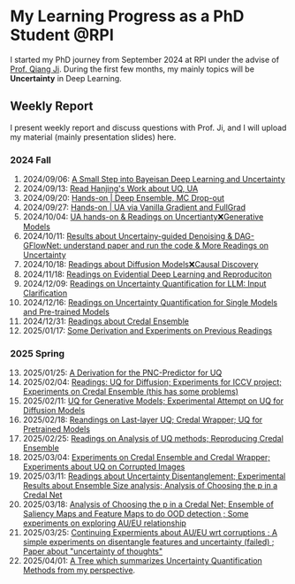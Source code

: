 # My Learning Progress as a PhD Student @RPI
I started my PhD journey from September 2024 at RPI under the advise of [Prof. Qiang Ji](https://scholar.google.com/citations?user=vAXmpVIAAAAJ&hl=en). During the first few months, my mainly topics will be **Uncertainty** in Deep Learning.
## Weekly Report
I present weekly report and discuss questions with Prof. Ji, and I will upload my material (mainly presentation slides) here.

### 2024 Fall
1. 2024/09/06: [A Small Step into Bayeisan Deep Learning and Uncertainty](https://wma17.github.io//Weekly-Report/Weekly%20Report%2C%2020240906.pdf)
2. 2024/09/13: [Read Hanjing's Work about UQ, UA](https://wma17.github.io//Weekly-Report/Weekly%20Report%2C%2020240913.pdf)
3. 2024/09/20: [Hands-on | Deep Ensemble, MC Drop-out](https://wma17.github.io//Weekly-Report/Weekly%20Report%2C%2020240920(not%20complete).pdf)
4. 2024/09/27: [Hands-on | UA via Vanilla Gradient and FullGrad](https://wma17.github.io//Weekly-Report/Weekly%20Report%2C%2020240927%20(not%20complete).pdf)
5. 2024/10/04: [UA hands-on & Readings on Uncertianty❌Generative Models](https://wma17.github.io//Weekly-Report/Weekly%20Report%2C%2020241004.md)
6. 2024/10/11: [Results about Uncertainy-guided Denoising & DAG-GFlowNet: understand paper and run the code & More Readings on Uncertainty](https://wma17.github.io/Weekly-Report/Weekly%20Report%2C%2020241011.pdf)
7. 2024/10/18: [Readings about Diffusion Models❌Causal Discovery](https://wma17.github.io/Weekly-Report/Weekly%20Report%2C%2020241018.pdf)
8. 2024/11/18: [Readings on Evidential Deep Learning and Reproduciton](https://wma17.github.io/Weekly-Report/Weekly%20Report%2C%2020241118.pdf)
9. 2024/12/09: [Readings on Uncertainty Quantification for LLM: Input Clarification](https://wma17.github.io/Weekly-Report/Weekly%20Report%2C%2020241209.pdf)
10. 2024/12/16: [Readings on Uncertainty Quantification for Single Models and Pre-trained Models](https://wma17.github.io/Weekly-Report/Weekly%20Report%2C%2020241216.pdf)
11. 2024/12/31: [Readings about Credal Ensemble](https://wma17.github.io/Weekly-Report/Weekly%20Report%2C%2020241231.pdf)
12. 2025/01/17: [Some Derivation and Experiments on Previous Readings](https://wma17.github.io/Weekly-Report/Weekly%20Report%2C%2020250117.pdf)

### 2025 Spring
13. 2025/01/25: [A Derivation for the PNC-Predictor for UQ](https://wma17.github.io/Weekly-Report/Weekly%20Report%2C%2020250125.pdf)
14. 2025/02/04: [Readings: UQ for Diffusion; Experiments for ICCV project; Experiments on Credal Ensemble (this has some problems)](https://wma17.github.io/Weekly-Report/Weekly%20Report%2C%2020250204.pdf)
15. 2025/02/11: [UQ for Generative Models; Experimental Attempt on UQ for Diffusion Models](https://wma17.github.io/Weekly-Report/Weekly%20Report%2C%2020250211.pdf)
16. 2025/02/18: [Reandings on Last-layer UQ; Credal Wrapper; UQ for Pretrained Models](https://wma17.github.io/Weekly-Report/Weekly%20Report%2C%2020250218.pdf)
17. 2025/02/25: [Readings on Analysis of UQ methods; Reproducing Credal Ensemble](https://wma17.github.io/Weekly-Report/Weekly%20Report%2C%2020250225.pdf)
18. 2025/03/04: [Experiments on Credal Ensemble and Credal Wrapper; Experiments about UQ on Corrupted Images ](https://wma17.github.io/Weekly-Report/Weekly%20Report%2C%2020250304.pdf)
19. 2025/03/11: [Readings about Uncertainty Disentanglement; Experimental Results about Ensemble Size analysis; Analysis of Choosing the p in a Credal Net](https://wma17.github.io/Weekly-Report/Weekly%20Report%2C%2020250311.pdf)
20. 2025/03/18: [Analysis of Choosing the p in a Credal Net; Ensemble of Saliency Maps and Feature Maps to do OOD detection ; Some experiments on exploring AU/EU relationship](https://wma17.github.io/Weekly-Report/Weekly%20Report%2C%2020250318.pdf)
21. 2025/03/25: [Continuing Expermients about AU/EU wrt corruptions ; A simple experiments on disentangle features and uncertainty (failed) ; Paper about "uncertainty of thoughts"](https://wma17.github.io/Weekly-Report/Weekly%20Report%2C%2020250325.pdf)
22. 2025/04/01: [A Tree which summarizes Uncertainty Quantification Methods from my perspective](https://wma17.github.io/Weekly-Report/Uncertainty_Quantification_Methods_Tree.html).

